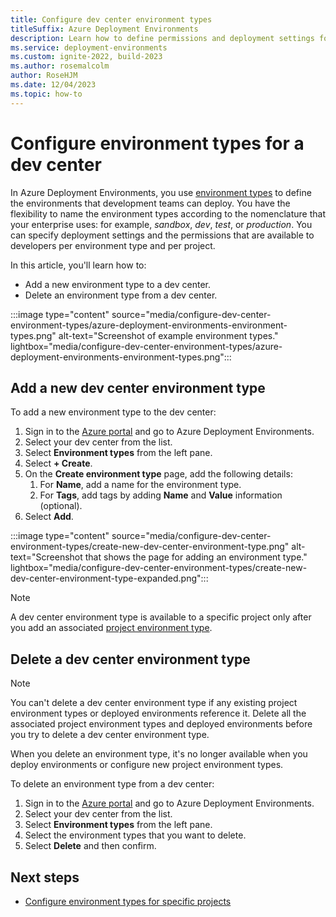 ```yaml
---
title: Configure dev center environment types
titleSuffix: Azure Deployment Environments
description: Learn how to define permissions and deployment settings for the dev center environments that developers can deploy.
ms.service: deployment-environments
ms.custom: ignite-2022, build-2023
ms.author: rosemalcolm
author: RoseHJM
ms.date: 12/04/2023
ms.topic: how-to
---
```


# Configure environment types for a dev center

In Azure Deployment Environments, you use [environment types](./concept-environments-key-concepts.md#dev-center-environment-types) to define the environments that development teams can deploy. You have the flexibility to name the environment types according to the nomenclature that your enterprise uses: for example, *sandbox*, *dev*, *test*, or *production*. You can specify deployment settings and the permissions that are available to developers per environment type and per project. 

In this article, you'll learn how to:

* Add a new environment type to a dev center.
* Delete an environment type from a dev center.

:::image type="content" source="media/configure-dev-center-environment-types/azure-deployment-environments-environment-types.png" alt-text="Screenshot of example environment types." lightbox="media/configure-dev-center-environment-types/azure-deployment-environments-environment-types.png":::

## Add a new dev center environment type

To add a new environment type to the dev center:

1. Sign in to the [Azure portal](https://portal.azure.com) and go to Azure Deployment Environments.
1. Select your dev center from the list.
1. Select **Environment types** from the left pane.
1. Select **+ Create**.
1. On the **Create environment type** page, add the following details:
   1. For **Name**, add a name for the environment type.
   1. For **Tags**, add tags by adding **Name** and **Value** information (optional).
1. Select **Add**.

:::image type="content" source="media/configure-dev-center-environment-types/create-new-dev-center-environment-type.png" alt-text="Screenshot that shows the page for adding an environment type." lightbox="media/configure-dev-center-environment-types/create-new-dev-center-environment-type-expanded.png":::

>[!NOTE]
> A dev center environment type is available to a specific project only after you add an associated [project environment type](how-to-configure-project-environment-types.md).

## Delete a dev center environment type

> [!NOTE]
> You can't delete a dev center environment type if any existing project environment types or deployed environments reference it. Delete all the associated project environment types and deployed environments before you try to delete a dev center environment type.
 
When you delete an environment type, it's no longer available when you deploy environments or configure new project environment types.

To delete an environment type from a dev center:

1. Sign in to the [Azure portal](https://portal.azure.com) and go to Azure Deployment Environments.
1. Select your dev center from the list.
1. Select **Environment types** from the left pane.
1. Select the environment types that you want to delete.
1. Select **Delete** and then confirm.

## Next steps

* [Configure environment types for specific projects](how-to-configure-project-environment-types.md)

